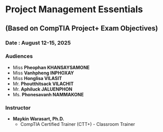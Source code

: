 # Project Management Essentials
## (Based on CompTIA Project+ Exam Objectives)

### Date : August 12-15, 2025

### Audiences
+ Miss **Pheophan KHANSAYSAMONE**
+ Miss **Vanhpheng INPHOXAY**
+ Miss **Honglisa VILASIT**
+ Mr. **Phoutthitsack VILACHIT**
+ Mr. **Aphiluck JALUENPHON**
+ Ms. **Phonesavanh NAMMAKONE**

### Instructor
+ **Maykin Warasart, Ph.D.**
	+ CompTIA Certified Trainer (CTT+) - Classroom Trainer